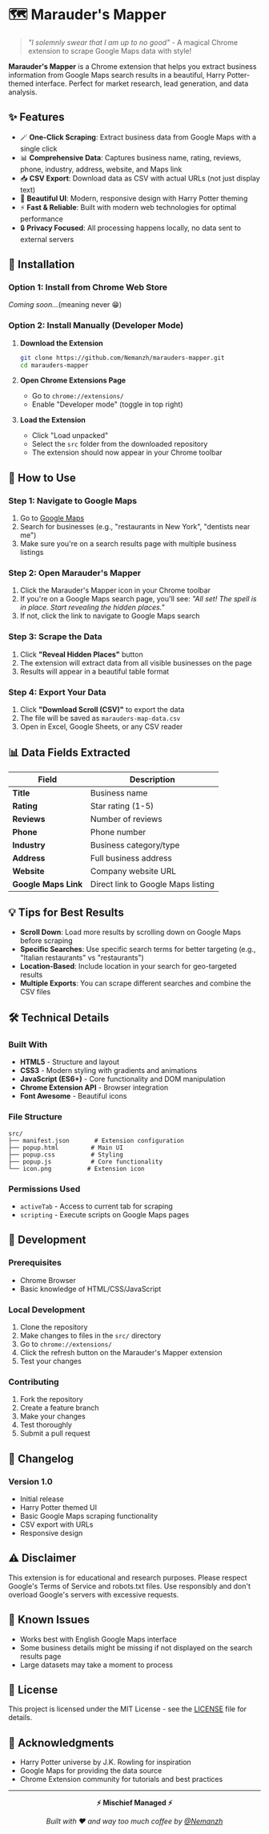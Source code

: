 # 🗺️ Marauder's Mapper

> _"I solemnly swear that I am up to no good"_ - A magical Chrome extension to scrape Google Maps data with style!

**Marauder's Mapper** is a Chrome extension that helps you extract business information from Google Maps search results in a beautiful, Harry Potter-themed interface. Perfect for market research, lead generation, and data analysis.

## ✨ Features

- 🪄 **One-Click Scraping**: Extract business data from Google Maps with a single click
- 📊 **Comprehensive Data**: Captures business name, rating, reviews, phone, industry, address, website, and Maps link
- 📥 **CSV Export**: Download data as CSV with actual URLs (not just display text)
- 🎨 **Beautiful UI**: Modern, responsive design with Harry Potter theming
- ⚡ **Fast & Reliable**: Built with modern web technologies for optimal performance
- 🔒 **Privacy Focused**: All processing happens locally, no data sent to external servers

## 🚀 Installation

### Option 1: Install from Chrome Web Store

_Coming soon..._(meaning never 😁)

### Option 2: Install Manually (Developer Mode)

1. **Download the Extension**

   ```bash
   git clone https://github.com/Nemanzh/marauders-mapper.git
   cd marauders-mapper
   ```

2. **Open Chrome Extensions Page**

   - Go to `chrome://extensions/`
   - Enable "Developer mode" (toggle in top right)

3. **Load the Extension**
   - Click "Load unpacked"
   - Select the `src` folder from the downloaded repository
   - The extension should now appear in your Chrome toolbar

## 📖 How to Use

### Step 1: Navigate to Google Maps

1. Go to [Google Maps](https://www.google.com/maps)
2. Search for businesses (e.g., "restaurants in New York", "dentists near me")
3. Make sure you're on a search results page with multiple business listings

### Step 2: Open Marauder's Mapper

1. Click the Marauder's Mapper icon in your Chrome toolbar
2. If you're on a Google Maps search page, you'll see: _"All set! The spell is in place. Start revealing the hidden places."_
3. If not, click the link to navigate to Google Maps search

### Step 3: Scrape the Data

1. Click **"Reveal Hidden Places"** button
2. The extension will extract data from all visible businesses on the page
3. Results will appear in a beautiful table format

### Step 4: Export Your Data

1. Click **"Download Scroll (CSV)"** to export the data
2. The file will be saved as `marauders-map-data.csv`
3. Open in Excel, Google Sheets, or any CSV reader

## 📊 Data Fields Extracted

| Field                | Description                        |
| -------------------- | ---------------------------------- |
| **Title**            | Business name                      |
| **Rating**           | Star rating (1-5)                  |
| **Reviews**          | Number of reviews                  |
| **Phone**            | Phone number                       |
| **Industry**         | Business category/type             |
| **Address**          | Full business address              |
| **Website**          | Company website URL                |
| **Google Maps Link** | Direct link to Google Maps listing |

## 💡 Tips for Best Results

- **Scroll Down**: Load more results by scrolling down on Google Maps before scraping
- **Specific Searches**: Use specific search terms for better targeting (e.g., "Italian restaurants" vs "restaurants")
- **Location-Based**: Include location in your search for geo-targeted results
- **Multiple Exports**: You can scrape different searches and combine the CSV files

## 🛠️ Technical Details

### Built With

- **HTML5** - Structure and layout
- **CSS3** - Modern styling with gradients and animations
- **JavaScript (ES6+)** - Core functionality and DOM manipulation
- **Chrome Extension API** - Browser integration
- **Font Awesome** - Beautiful icons

### File Structure

```
src/
├── manifest.json       # Extension configuration
├── popup.html         # Main UI
├── popup.css          # Styling
├── popup.js           # Core functionality
└── icon.png          # Extension icon
```

### Permissions Used

- `activeTab` - Access to current tab for scraping
- `scripting` - Execute scripts on Google Maps pages

## 🔧 Development

### Prerequisites

- Chrome Browser
- Basic knowledge of HTML/CSS/JavaScript

### Local Development

1. Clone the repository
2. Make changes to files in the `src/` directory
3. Go to `chrome://extensions/`
4. Click the refresh button on the Marauder's Mapper extension
5. Test your changes

### Contributing

1. Fork the repository
2. Create a feature branch
3. Make your changes
4. Test thoroughly
5. Submit a pull request

## 📝 Changelog

### Version 1.0

- Initial release
- Harry Potter themed UI
- Basic Google Maps scraping functionality
- CSV export with URLs
- Responsive design

## ⚠️ Disclaimer

This extension is for educational and research purposes. Please respect Google's Terms of Service and robots.txt files. Use responsibly and don't overload Google's servers with excessive requests.

## 🐛 Known Issues

- Works best with English Google Maps interface
- Some business details might be missing if not displayed on the search results page
- Large datasets may take a moment to process

## 📄 License

This project is licensed under the MIT License - see the [LICENSE](LICENSE) file for details.

## 🙏 Acknowledgments

- Harry Potter universe by J.K. Rowling for inspiration
- Google Maps for providing the data source
- Chrome Extension community for tutorials and best practices

---

<div align="center">

**⚡ Mischief Managed ⚡**

_Built with ❤️ and way too much coffee by [@Nemanzh](https://github.com/Nemanzh)_

</div>
